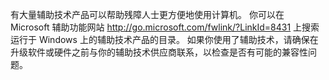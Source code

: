 <Token xmlns:xlink="http://www.w3.org/1999/xlink">有大量辅助技术产品可以帮助残障人士更方便地使用计算机。 你可以在<externalLink xmlns="http://ddue.schemas.microsoft.com/authoring/2003/5"><linkText> Microsoft 辅助功能网站 </linkText><linkUri>http://go.microsoft.com/fwlink/?LinkId=8431</linkUri></externalLink> 上搜索运行于 Windows 上的辅助技术产品的目录。 如果你使用了辅助技术，请确保在升级软件或硬件之前与你的辅助技术供应商联系，以检查是否有可能的兼容性问题。</Token>

<!--HONumber=Jun16_HO4-->


